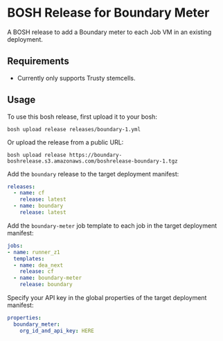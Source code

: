 BOSH Release for Boundary Meter
===============================

A BOSH release to add a Boundary meter to each Job VM in an existing deployment.

Requirements
------------

-	Currently only supports Trusty stemcells.

Usage
-----

To use this bosh release, first upload it to your bosh:

```
bosh upload release releases/boundary-1.yml
```

Or upload the release from a public URL:

```
bosh upload release https://boundary-boshrelease.s3.amazonaws.com/boshrelease-boundary-1.tgz
```

Add the `boundary` release to the target deployment manifest:

```yaml
releases:
  - name: cf
    release: latest
  - name: boundary
    release: latest
```

Add the `boundary-meter` job template to each job in the target deployment manifest:

```yaml
jobs:
- name: runner_z1
  templates:
  - name: dea_next
    release: cf
  - name: boundary-meter
    release: boundary
```

Specify your API key in the global properties of the target deployment manifest:

```yaml
properties:
  boundary_meter:
    org_id_and_api_key: HERE
```
